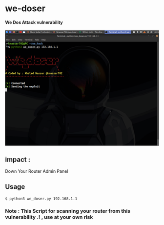 # we-doser
#### We Dos Attack vulnerability

<img src='src/we_doser.png'>

## impact : 
Down Your Router Admin Panel



## Usage
```$ python3 we_doser.py 192.168.1.1```


### Note : This Script for scanning your router from this vulnerability .! , use at your own risk
